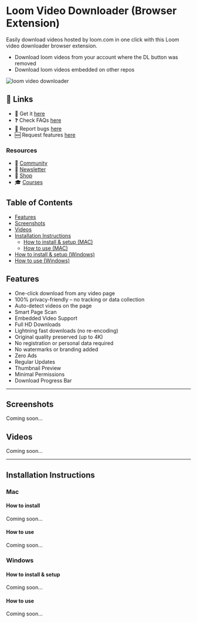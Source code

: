 # Loom Video Downloader (Browser Extension)

Easily download videos hosted by loom.com in one click with this Loom video downloader browser extension.

- Download loom videos from your account where the DL button was removed
- Download loom videos embedded on other repos

![loom video downloader](https://github.com/user-attachments/assets/7428c562-6869-47a4-b8ea-451ef8f3d091)

## 🔗 Links

- 🎁 Get it [here](https://serp.ly/loom-video-downloader)
- ❓ Check FAQs [here](https://github.com/orgs/serpapps/discussions/categories/faq)
- 🐛 Report bugs [here](https://github.com/serpapps/skool-downloader/issues)
- 🆕 Request features [here](https://github.com/serpapps/skool-downloader/issues)

### Resources

- 💬 [Community](https://serp.ly/@serp/community)
- 💌 [Newsletter](https://serp.ly/@serp/email)
- 🛒 [Shop](https://serp.ly/@serp/store)
- 🎓 [Courses](https://serp.ly/@serp/courses)

## Table of Contents
- [Features](#features)
- [Screenshots](#screenshots)
- [Videos](#videos)
- [Installation Instructions](#installation-instructions)
  - [How to install \& setup (MAC)](#how-to-install--setup-mac)
  - [How to use (MAC)](#how-to-use-mac)
- [How to install \& setup (Windows)](#how-to-install--setup-windows)
- [How to use (Windows)](#how-to-use-windows)

## Features

- One-click download from any video page
- 100% privacy-friendly – no tracking or data collection
- Auto-detect videos on the page
- Smart Page Scan
- Embedded Video Support
- Full HD Downloads
- Lightning fast downloads (no re-encoding)
- Original quality preserved (up to 4K)
- No registration or personal data required
- No watermarks or branding added
- Zero Ads
- Regular Updates
- Thumbnail Preview
- Minimal Permissions
- Download Progress Bar
  
---

## Screenshots

Coming soon...


## Videos

Coming soon...


---

## Installation Instructions

### Mac

#### How to install

Coming soon...

#### How to use

Coming soon...

### Windows

#### How to install & setup

Coming soon...

#### How to use

Coming soon...
